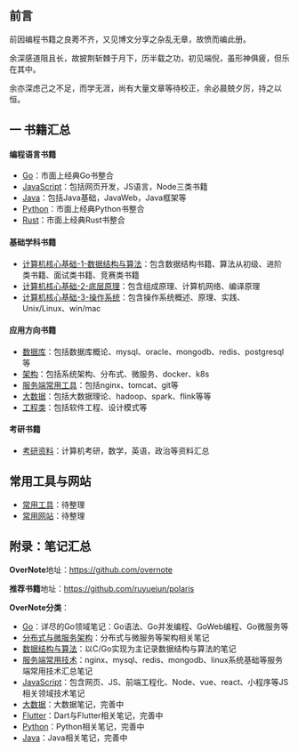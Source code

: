 ## 前言

前因编程书籍之良莠不齐，又见博文分享之杂乱无章，故愤而编此册。  

余深感道阻且长，故披荆斩棘于月下，历半载之功，初见端倪，虽形神俱疲，但乐在其中。   

余亦深虑己之不足，而学无涯，尚有大量文章等待校正，余必晨兢夕厉，持之以恒。  

## 一 书籍汇总

#### 编程语言书籍

- [Go](https://github.com/ruyuejun/polaris/blob/master/language/golang.md)：市面上经典Go书整合
- [JavaScript](https://github.com/ruyuejun/polaris/blob/master/language/javascript.md)：包括网页开发，JS语言，Node三类书籍
- [Java](https://github.com/ruyuejun/polaris/blob/master/language/java.md)：包括Java基础，JavaWeb，Java框架等
- [Python](https://github.com/ruyuejun/polaris/blob/master/language/python.md)：市面上经典Python书整合
- [Rust](https://github.com/ruyuejun/polaris/blob/master/language/rust.md)：市面上经典Rust书整合

#### 基础学科书籍

- [计算机核心基础-1-数据结构与算法](https://github.com/ruyuejun/polaris/blob/master/currency/basic-algorithm.md)：包含数据结构书籍、算法从初级、进阶类书籍、面试类书籍、竞赛类书籍
- [计算机核心基础-2-底层原理](https://github.com/ruyuejun/polaris/blob/master/currency/basic-base.md)：包含组成原理、计算机网络、编译原理
- [计算机核心基础-3-操作系统](https://github.com/ruyuejun/polaris/blob/master/currency/basic-system.md)：包含操作系统概述、原理、实践、Unix/Linux、win/mac

#### 应用方向书籍

- [数据库](https://github.com/ruyuejun/polaris/blob/master/currency/practice-sql.md)：包括数据库概论、mysql、oracle、mongodb、redis、postgresql等
- [架构](https://github.com/ruyuejun/polaris/blob/master/currency/practice-architecture.md)：包括系统架构、分布式、微服务、docker、k8s
- [服务端常用工具](https://github.com/ruyuejun/polaris/blob/master/currency/practice-server.md)：包括nginx、tomcat、git等
- [大数据](https://github.com/ruyuejun/polaris/blob/master/currency/practice-bigdata.md)：包括大数据理论、hadoop、spark、flink等等
- [工程类](https://github.com/ruyuejun/polaris/blob/master/currency/practice-project.md)：包括软件工程、设计模式等


#### 考研书籍 

- [考研资料](https://github.com/ruyuejun/polaris/blob/master/currency/postgraduate.md)：计算机考研，数学，英语，政治等资料汇总

## 常用工具与网站

- [常用工具](https://github.com/ruyuejun/polaris/blob/master/toolsite/tools.md)：待整理
- [常用网站](https://github.com/ruyuejun/polaris/blob/master/toolsite/sites.md)：待整理

## 附录：笔记汇总

**OverNote**地址：https://github.com/overnote   

**推荐书籍**地址：https://github.com/ruyuejun/polaris  

**OverNote分类**：  
- [Go](https://github.com/overnote/golang)：详尽的Go领域笔记：Go语法、Go并发编程、GoWeb编程、Go微服务等
- [分布式与微服务架构](https://github.com/overnote/architecture/)：分布式与微服务等架构相关笔记
- [数据结构与算法](https://github.com/overnote/algorithm)：以C/Go实现为主记录数据结构与算法的笔记
- [服务端常用技术](https://github.com/overnote/serverside)：nginx、mysql、redis、mongodb、linux系统基础等服务端常用技术汇总笔记
- [JavaScript](https://github.com/overnote/javascript)：包含网页、JS、前端工程化、Node、vue、react、小程序等JS相关领域技术笔记
- [大数据](https://github.com/overnote/bigdata)：大数据笔记，完善中
- [Flutter](https://github.com/overnote/flutter)：Dart与Flutter相关笔记，完善中
- [Python](https://github.com/overnote/python)：Python相关笔记，完善中
- [Java](https://github.com/overnote/java)：Java相关笔记，完善中